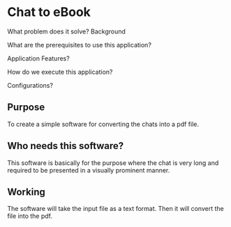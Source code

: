 # Chat to eBook

What problem does it solve? Background

What are the prerequisites to use this application?

Application Features?

How do we execute this application?

Configurations?


## Purpose
To create a simple software for converting the chats into a pdf file. 

## Who needs this software?
This software is basically for the purpose where the chat is very long and required to be presented in a visually prominent manner.

## Working
The software will take the input file as a text format.
Then it will convert the file into the pdf.

